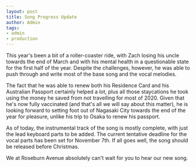 ```yaml
---
layout: post
title: Song Progress Update
author: Admin
tags:
- admin
- production
---
```


This year's been a bit of a roller-coaster ride, with Zach losing his uncle towards the end of March and with his mental health in a questionable state for the first half of the year. Despite the challenges, however, he was able to push through and write most of the base song and the vocal melodies.

The fact that he was able to renew both his Residence Card and his Australian Passport certainly helped a lot, plus all those staycations he took using the money he saved from not travelling for most of 2020. Given that he's now fully vaccinated (and that's all we will say about this matter), he is looking forward to setting foot out of Nagasaki City towards the end of the year for pleasure, unlike his trip to Osaka to renew his passport.

As of today, the instrumental track of the song is mostly complete, with just the lead keyboard parts to be added. The current tentative deadline for the vocal parts has been set for November 7th. If all goes well, the song should be released before Christmas.

We at Roseburn Avenue absolutely can't wait for you to hear our new song.
